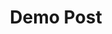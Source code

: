 ---
title: Demo Post
description: This is the description
image: /img/screen-shot-2020-04-03-at-6.29.35-pm.png
content: This is the content of my post. Nice post! Enter content for the post
  here. This is a demo post.
---